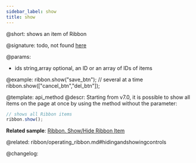 ```yaml
---
sidebar_label: show
title: show
---          
```


@short: shows an item of Ribbon

@signature: todo, not found [here](https://cdn.dhtmlx.com/suite/pro/edge/types/ts-ribbon/sources/types.d.ts)

@params:
- ids 		string,array		optional, an ID or an array of IDs of items

@example:
ribbon.show("save_btn");
// several at a time
ribbon.show(["cancel_btn","del_btn"]);


@template: api_method
@descr:
Starting from v7.0, it is possible to show all items on the page at once by using the method without the parameter:

~~~js
// shows all Ribbon items
ribbon.show();
~~~

**Related sample**: [Ribbon. Show/Hide Ribbon Item](https://snippet.dhtmlx.com/1jkf7954)

@related: ribbon/operating_ribbon.md#hidingandshowingcontrols

@changelog:


